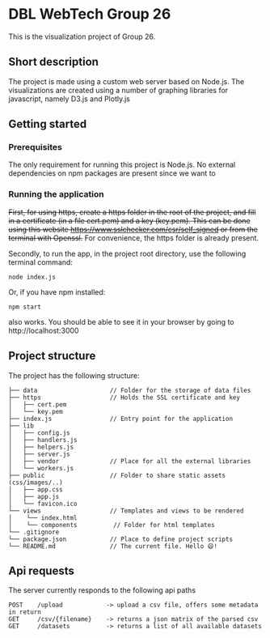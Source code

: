# DBL WebTech Group 26

This is the visualization project of Group 26.

## Short description
The project is made using a custom web server based on Node.js. The visualizations are created using a number of graphing libraries for javascript, namely D3.js and Plotly.js

## Getting started

### Prerequisites
The only requirement for running this project is Node.js. 
No external dependencies on npm packages are present since we want to

### Running the application
~~First, for using https, create a https folder in the root of the project, and fill in a certificate (in a file cert.pem) and a key (key.pem). This can be done using this website https://www.sslchecker.com/csr/self_signed or from the terminal with Openssl.~~ For convenience, the https folder is already present.

Secondly, to run the app, in the project root directory, use the following terminal command:
```
node index.js
```
Or, if you have npm installed:
```
npm start
```
also works.
You should be able to see it in your browser by going to http://localhost:3000

## Project structure
The project has the following structure:
```
├── data                    // Folder for the storage of data files
├── https                   // Holds the SSL certificate and key
│   ├── cert.pem
│   └── key.pem
├── index.js                // Entry point for the application
├── lib
│   ├── config.js
│   ├── handlers.js
│   ├── helpers.js
│   ├── server.js           
│   ├── vendor              // Place for all the external libraries
│   └── workers.js
├── public                  // Folder to share static assets (css/images/..)
│   ├── app.css
│   ├── app.js
│   └── favicon.ico
└── views                   // Templates and views to be rendered
│    └── index.html
│    └── components          // Folder for html templates
└── .gitignore    
└── package.json            // Place to define project scripts
└── README.md               // The current file. Hello 😄!  
```

## Api requests
The server currently responds to the following api paths
```
POST    /upload            -> upload a csv file, offers some metadata in return
GET     /csv/{filename}    -> returns a json matrix of the parsed csv
GET     /datasets          -> returns a list of all available datasets
```